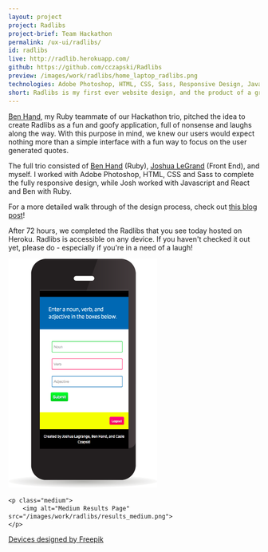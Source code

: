 ```yaml
---
layout: project
project: Radlibs
project-brief: Team Hackathon
permalink: /ux-ui/radlibs/
id: radlibs
live: http://radlib.herokuapp.com/
github: https://github.com/cczapski/Radlibs
preview: /images/work/radlibs/home_laptop_radlibs.png
technologies: Adobe Photoshop, HTML, CSS, Sass, Responsive Design, Javascript, React, Ruby
short: Radlibs is my first ever website design, and the product of a group hackathon project at the <a href="http://theironyard.com/">Iron Yard</a>. For any of you who remember adlibs or Mad Libs, Radlibs is a play off of those word games, combining a database of randomly generated famous quotes and user input for parts of speech. 
---
```


<a href="https://github.com/BenHand">Ben Hand</a>, my Ruby teammate of our Hackathon trio, pitched the idea to create Radlibs as a fun and goofy application, full of nonsense and laughs along the way. With this purpose in mind, we knew our users would expect nothing more than a simple interface with a fun way to focus on the user generated quotes. 

The full trio consisted of <a href="https://github.com/BenHand">Ben Hand</a> (Ruby), <a href="https://twitter.com/jlagrange87">Joshua LeGrand</a> (Front End), and myself. I worked with Adobe Photoshop, HTML, CSS and Sass to complete the fully responsive design, while Josh worked with Javascript and React and Ben with Ruby.

<span class="bold">For a more detailed walk through of the design process, check out <a href="/2015/06/22/radlibs">this blog post</a>!</span>

After 72 hours, we completed the Radlibs that you see today hosted on Heroku. Radlibs is accessible on any device. If you haven't checked it out yet, please do - especially if you're in a need of a laugh!

<div class="devices">
    <p class="small">
        <img alt="Small Device Create Page" src="/images/work/radlibs/create_small.png">
    </p>

    <p class="medium">
        <img alt="Medium Results Page" src="/images/work/radlibs/results_medium.png">
    </p>

</div>
<a class="credit" href='http://www.freepik.com/free-vector/screens-collection-free-vector_713789.htm'>Devices designed by Freepik</a>